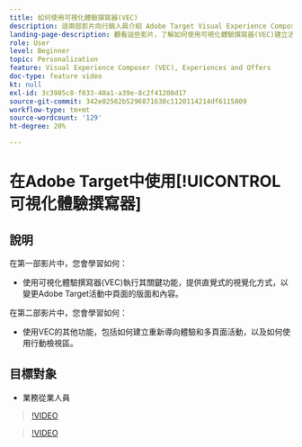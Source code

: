 ```yaml
---
title: 如何使用可視化體驗撰寫器(VEC)
description: 這兩部影片向行銷人員介紹 Adobe Target Visual Experience Composer (VEC)。觀看這兩部影片以了解如何使用 VEC 建立活動。
landing-page-description: 觀看這些影片，了解如何使用可視化體驗撰寫器(VEC)建立活動。
role: User
level: Beginner
topic: Personalization
feature: Visual Experience Composer (VEC), Experiences and Offers
doc-type: feature video
kt: null
exl-id: 3c3985c8-f033-40a1-a39e-8c2f41208d17
source-git-commit: 342e02562b5296871638c1120114214df6115809
workflow-type: tm+mt
source-wordcount: '129'
ht-degree: 20%

---
```


# 在Adobe Target中使用[!UICONTROL 可視化體驗撰寫器]

## 說明

在第一部影片中，您會學習如何：

* 使用可視化體驗撰寫器(VEC)執行其關鍵功能，提供直覺式的視覺化方式，以變更Adobe Target活動中頁面的版面和內容。

在第二部影片中，您會學習如何：

* 使用VEC的其他功能，包括如何建立重新導向體驗和多頁面活動，以及如何使用行動檢視區。

## 目標對象

* 業務從業人員

>[!VIDEO](https://video.tv.adobe.com/v/17399/?quality=12)

>[!VIDEO](https://video.tv.adobe.com/v/17401/?quality=12)
